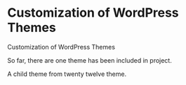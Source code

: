 Customization of WordPress Themes
=======================

Customization of WordPress Themes

So far, there are one theme has been included in project.

A child theme from twenty twelve theme.
